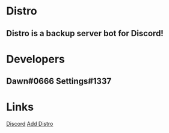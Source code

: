 # Distro
Distro is a backup server bot for Discord!
---
# Developers
Dawn#0666
Settings#1337
---
# Links
[Discord](https://discord.gg/Xhugg2m)
[Add Distro](https://discordapp.com/api/oauth2/authorize?client_id=412132500073086977&scope=bot&permissions=0)